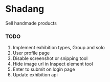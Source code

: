 # Shadang

Sell handmade products

### TODO

1. Implement exhibition types, Group and solo
2. User profile page
3. Disable screenshot or snipping tool
4. Hide image url in Inspect element tool
5. Enter to submit on login page
6. Update exhibition api
